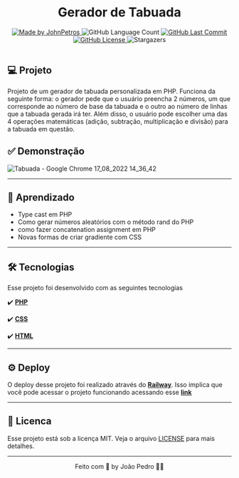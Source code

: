 <h1 align="center">
  Gerador de Tabuada
</h1>

<div align="center">
   <a href="https://github.com/JohnPetros">
      <img alt="Made by JohnPetros" src="https://img.shields.io/badge/made%20by-JohnPetros-blueviolet">
   </a>
   <img alt="GitHub Language Count" src="https://img.shields.io/github/languages/count/JohnPetros/mentalista">
   <a href="https://github.com/JohnPetros/mentalista/commits/main">
      <img alt="GitHub Last Commit" src="https://img.shields.io/github/last-commit/JohnPetros/mentalista">
   </a>
  </a>
   </a>
   <a href="https://github.com/JohnPetros/mentalista/blob/main/LICENSE.md">
      <img alt="GitHub License" src="https://img.shields.io/github/license/JohnPetros/mentalista">
   </a>
    <img alt="Stargazers" src="https://img.shields.io/github/stars/JohnPetros/mentalista?style=social">
</div>

<br />

## 💻 Projeto

Projeto de um gerador de tabuada personalizada em PHP. Funciona da seguinte forma: o gerador pede que o usuário preencha 2 números, um que corresponde ao número de base da tabuada e o outro ao número de linhas que a tabuada gerada irá ter. Além disso, o usuário pode escolher uma das 4 operações matemáticas (adição, subtração, multiplicação e divisão) para a tabuada em questão.

## ✅ Demonstração
![Tabuada - Google Chrome 17_08_2022 14_36_42](https://user-images.githubusercontent.com/93893533/185205883-6c8d377f-305c-428f-9117-3c4c2c9f1e5b.png)

---

## 📖 Aprendizado
- Type cast em PHP
- Como gerar números aleatórios com o método rand do PHP
- como fazer concatenation assignment em PHP
- Novas formas de criar gradiente com CSS

---

## 🛠️ Tecnologias
Esse projeto foi desenvolvido com as seguintes tecnologias

✔️ **[PHP](https://www.php.net/)**

✔️ **[CSS](https://developer.mozilla.org/pt-BR/docs/Web/CSS)**

✔️ **[HTML](https://developer.mozilla.org/pt-BR/docs/Web/HML)**

---

## ⚙️ Deploy

O deploy desse projeto foi realizado através do **[Railway](https://railway.app/)**. Isso implica que você pode acessar o projeto funcionando acessando esse **[link](mentalista-production.up.railway.app/)**

---

## 📝 Licenca

Esse projeto está sob a licença MIT. Veja o arquivo [LICENSE](LICENSE) para mais detalhes.

---

<p align="center">
   Feito com 💜 by João Pedro 👋🏻
</p>
